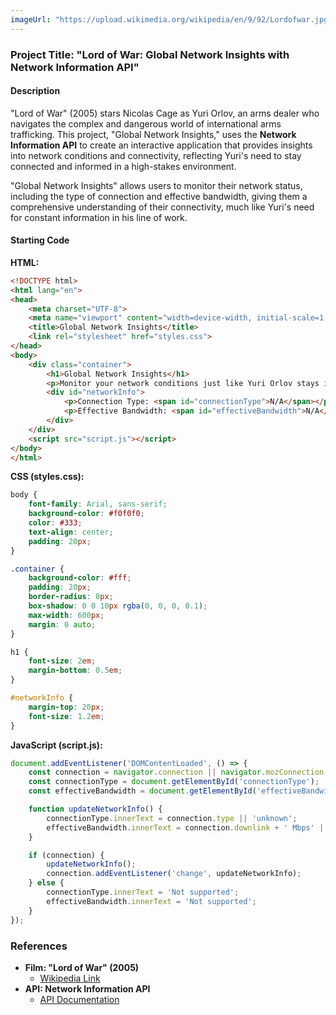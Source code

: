 ```yaml
---
imageUrl: "https://upload.wikimedia.org/wikipedia/en/9/92/Lordofwar.jpg"
---
```

### Project Title: "Lord of War: Global Network Insights with Network Information API"

#### Description
"Lord of War" (2005) stars Nicolas Cage as Yuri Orlov, an arms dealer who navigates the complex and dangerous world of international arms trafficking. This project, "Global Network Insights," uses the **Network Information API** to create an interactive application that provides insights into network conditions and connectivity, reflecting Yuri's need to stay connected and informed in a high-stakes environment.

"Global Network Insights" allows users to monitor their network status, including the type of connection and effective bandwidth, giving them a comprehensive understanding of their connectivity, much like Yuri's need for constant information in his line of work.

#### Starting Code

**HTML:**
```html
<!DOCTYPE html>
<html lang="en">
<head>
    <meta charset="UTF-8">
    <meta name="viewport" content="width=device-width, initial-scale=1.0">
    <title>Global Network Insights</title>
    <link rel="stylesheet" href="styles.css">
</head>
<body>
    <div class="container">
        <h1>Global Network Insights</h1>
        <p>Monitor your network conditions just like Yuri Orlov stays informed about his business.</p>
        <div id="networkInfo">
            <p>Connection Type: <span id="connectionType">N/A</span></p>
            <p>Effective Bandwidth: <span id="effectiveBandwidth">N/A</span></p>
        </div>
    </div>
    <script src="script.js"></script>
</body>
</html>
```

**CSS (styles.css):**
```css
body {
    font-family: Arial, sans-serif;
    background-color: #f0f0f0;
    color: #333;
    text-align: center;
    padding: 20px;
}

.container {
    background-color: #fff;
    padding: 20px;
    border-radius: 8px;
    box-shadow: 0 0 10px rgba(0, 0, 0, 0.1);
    max-width: 600px;
    margin: 0 auto;
}

h1 {
    font-size: 2em;
    margin-bottom: 0.5em;
}

#networkInfo {
    margin-top: 20px;
    font-size: 1.2em;
}
```

**JavaScript (script.js):**
```javascript
document.addEventListener('DOMContentLoaded', () => {
    const connection = navigator.connection || navigator.mozConnection || navigator.webkitConnection;
    const connectionType = document.getElementById('connectionType');
    const effectiveBandwidth = document.getElementById('effectiveBandwidth');

    function updateNetworkInfo() {
        connectionType.innerText = connection.type || 'unknown';
        effectiveBandwidth.innerText = connection.downlink + ' Mbps' || 'unknown';
    }

    if (connection) {
        updateNetworkInfo();
        connection.addEventListener('change', updateNetworkInfo);
    } else {
        connectionType.innerText = 'Not supported';
        effectiveBandwidth.innerText = 'Not supported';
    }
});
```

### References
- **Film: "Lord of War" (2005)**
  - [Wikipedia Link](https://en.wikipedia.org/wiki/Lord_of_War)
- **API: Network Information API**
  - [API Documentation](https://developer.mozilla.org/en-US/docs/Web/API/Network_Information_API)